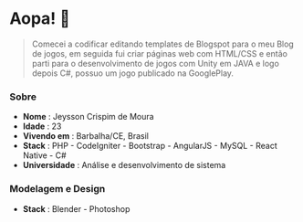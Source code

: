 # Aopa! 🤙
> Comecei a codificar editando templates de Blogspot para o meu Blog de jogos, em seguida fui criar páginas web com HTML/CSS e então parti para o desenvolvimento de jogos com Unity em JAVA e logo depois C#, possuo um jogo publicado na GooglePlay.

### Sobre
- **Nome** : Jeysson Crispim de Moura
- **Idade** : 23
- **Vivendo em** : Barbalha/CE, Brasil
- **Stack** : PHP - CodeIgniter - Bootstrap - AngularJS - MySQL - React Native - C#
- **Universidade** : Análise e desenvolvimento de sistema

### Modelagem e Design
- **Stack** : Blender - Photoshop 
